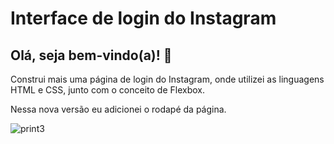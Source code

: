 # Interface de login do Instagram



## Olá, seja bem-vindo(a)! 👋

Construi mais uma página de login do Instagram, onde utilizei as linguagens HTML e CSS, junto com o conceito de Flexbox.

Nessa nova versão eu adicionei o rodapé da página.

![print3](https://user-images.githubusercontent.com/90432297/166393775-e4b3ae59-27f8-4998-9703-1eb236301177.png)

